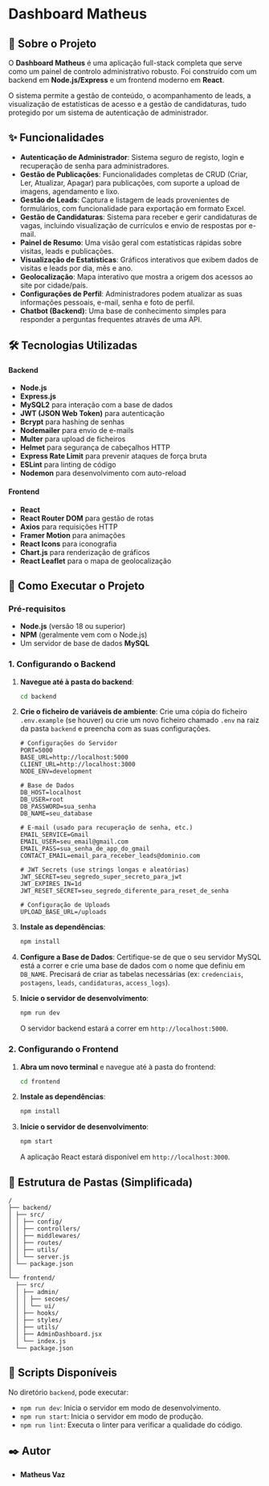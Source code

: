# Dashboard Matheus

## 📖 Sobre o Projeto

O **Dashboard Matheus** é uma aplicação full-stack completa que serve como um painel de controlo administrativo robusto. Foi construído com um backend em **Node.js/Express** e um frontend moderno em **React**.

O sistema permite a gestão de conteúdo, o acompanhamento de leads, a visualização de estatísticas de acesso e a gestão de candidaturas, tudo protegido por um sistema de autenticação de administrador.

## ✨ Funcionalidades

* **Autenticação de Administrador**: Sistema seguro de registo, login e recuperação de senha para administradores.
* **Gestão de Publicações**: Funcionalidades completas de CRUD (Criar, Ler, Atualizar, Apagar) para publicações, com suporte a upload de imagens, agendamento e lixo.
* **Gestão de Leads**: Captura e listagem de leads provenientes de formulários, com funcionalidade para exportação em formato Excel.
* **Gestão de Candidaturas**: Sistema para receber e gerir candidaturas de vagas, incluindo visualização de currículos e envio de respostas por e-mail.
* **Painel de Resumo**: Uma visão geral com estatísticas rápidas sobre visitas, leads e publicações.
* **Visualização de Estatísticas**: Gráficos interativos que exibem dados de visitas e leads por dia, mês e ano.
* **Geolocalização**: Mapa interativo que mostra a origem dos acessos ao site por cidade/país.
* **Configurações de Perfil**: Administradores podem atualizar as suas informações pessoais, e-mail, senha e foto de perfil.
* **Chatbot (Backend)**: Uma base de conhecimento simples para responder a perguntas frequentes através de uma API.

## 🛠️ Tecnologias Utilizadas

#### **Backend**

* **Node.js**
* **Express.js**
* **MySQL2** para interação com a base de dados
* **JWT (JSON Web Token)** para autenticação
* **Bcrypt** para hashing de senhas
* **Nodemailer** para envio de e-mails
* **Multer** para upload de ficheiros
* **Helmet** para segurança de cabeçalhos HTTP
* **Express Rate Limit** para prevenir ataques de força bruta
* **ESLint** para linting de código
* **Nodemon** para desenvolvimento com auto-reload

#### **Frontend**

* **React**
* **React Router DOM** para gestão de rotas
* **Axios** para requisições HTTP
* **Framer Motion** para animações
* **React Icons** para iconografia
* **Chart.js** para renderização de gráficos
* **React Leaflet** para o mapa de geolocalização

## 🚀 Como Executar o Projeto

### Pré-requisitos

* **Node.js** (versão 18 ou superior)
* **NPM** (geralmente vem com o Node.js)
* Um servidor de base de dados **MySQL**

### 1. Configurando o Backend

1.  **Navegue até à pasta do backend**:
    ```bash
    cd backend
    ```

2.  **Crie o ficheiro de variáveis de ambiente**:
    Crie uma cópia do ficheiro `.env.example` (se houver) ou crie um novo ficheiro chamado `.env` na raiz da pasta `backend` e preencha com as suas configurações.
    ```env
    # Configurações do Servidor
    PORT=5000
    BASE_URL=http://localhost:5000
    CLIENT_URL=http://localhost:3000
    NODE_ENV=development
    
    # Base de Dados
    DB_HOST=localhost
    DB_USER=root
    DB_PASSWORD=sua_senha
    DB_NAME=seu_database
    
    # E-mail (usado para recuperação de senha, etc.)
    EMAIL_SERVICE=Gmail
    EMAIL_USER=seu_email@gmail.com
    EMAIL_PASS=sua_senha_de_app_do_gmail
    CONTACT_EMAIL=email_para_receber_leads@dominio.com
    
    # JWT Secrets (use strings longas e aleatórias)
    JWT_SECRET=seu_segredo_super_secreto_para_jwt
    JWT_EXPIRES_IN=1d
    JWT_RESET_SECRET=seu_segredo_diferente_para_reset_de_senha
    
    # Configuração de Uploads
    UPLOAD_BASE_URL=/uploads
    ```

3.  **Instale as dependências**:
    ```bash
    npm install
    ```

4.  **Configure a Base de Dados**:
    Certifique-se de que o seu servidor MySQL está a correr e crie uma base de dados com o nome que definiu em `DB_NAME`. Precisará de criar as tabelas necessárias (ex: `credenciais`, `postagens`, `leads`, `candidaturas`, `access_logs`).

5.  **Inicie o servidor de desenvolvimento**:
    ```bash
    npm run dev
    ```
    O servidor backend estará a correr em `http://localhost:5000`.

### 2. Configurando o Frontend

1.  **Abra um novo terminal** e navegue até à pasta do frontend:
    ```bash
    cd frontend
    ```

2.  **Instale as dependências**:
    ```bash
    npm install
    ```

3.  **Inicie o servidor de desenvolvimento**:
    ```bash
    npm start
    ```
    A aplicação React estará disponível em `http://localhost:3000`.

## 📂 Estrutura de Pastas (Simplificada)

```
/
├── backend/
│ ├── src/
│ │ ├── config/
│ │ ├── controllers/
│ │ ├── middlewares/
│ │ ├── routes/
│ │ ├── utils/
│ │ └── server.js
│ └── package.json
│
└── frontend/
  ├── src/
  │ ├── admin/
  │ │ ├── secoes/
  │ │ └── ui/
  │ ├── hooks/
  │ ├── styles/
  │ ├── utils/
  │ ├── AdminDashboard.jsx
  │ └── index.js
  └── package.json
```

## 📜 Scripts Disponíveis

No diretório `backend`, pode executar:

* `npm run dev`: Inicia o servidor em modo de desenvolvimento.
* `npm run start`: Inicia o servidor em modo de produção.
* `npm run lint`: Executa o linter para verificar a qualidade do código.

## ✒️ Autor

* **Matheus Vaz**
